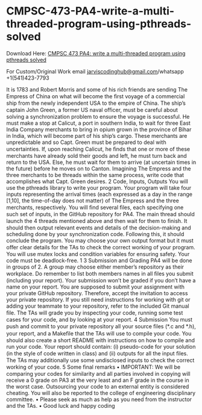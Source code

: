 # CMPSC-473-PA4-write-a-multi-threaded-program-using-pthreads-solved

Download Here: [CMPSC 473 PA4: write a multi-threaded program using pthreads solved](https://jarviscodinghub.com/assignment/pa4-write-a-multi-threaded-program-using-pthreads-solution/)

For Custom/Original Work email jarviscodinghub@gmail.com/whatsapp +1(541)423-7793

It is 1783 and Robert Morris and some of his rich friends are sending The Empress of China on what will become the ﬁrst voyage of a commercial ship from the newly independent USA to the empire of China. The ship’s captain John Green, a former US naval oﬃcer, must be careful about solving a synchronization problem to ensure the voyage is successful. He must make a stop at Calicut, a port in southern India, to wait for three East India Company merchants to bring in opium grown in the province of Bihar in India, which will become part of his ship’s cargo. These merchants are unpredictable and so Capt. Green must be prepared to deal with uncertainties. If, upon reaching Calicut, he ﬁnds that one or more of these merchants have already sold their goods and left, he must turn back and return to the USA. Else, he must wait for them to arrive (at uncertain times in the future) before he moves on to Canton.
Imagining The Empress and the three merchants to be threads within the same process, write code that accomplishes what Capt. Green desires.
2 Code, Inputs, Outputs
You will use the pthreads library to write your program. Your program will take four inputs representing the arrival times (each expressed as a day in the range [1,10], the time-of-day does not matter) of The Empress and the three merchants, respectively. You will ﬁnd several ﬁles, each specifying one such set of inputs, in the GitHub repository for PA4. The main thread should launch the 4 threads mentioned above and then wait for them to ﬁnish. It should then output relevant events and details of the decision-making and scheduling done by your synchronization code. Following this, it should conclude the program. You may choose your own output format but it must oﬀer clear details for the TAs to check the correct working of your program. You will use mutex locks and condition variables for ensuring safety. Your code must be deadlock-free.
1
3 Submission and Grading
PA4 will be done in groups of 2. A group may choose either member’s repository as their workplace. Do remember to list both members names in all ﬁles you submit (including your report). Your submission won’t be graded if you don’t have a name on your report. You are supposed to submit your assignment with your private GitHub repository. Therefore, accept the invitation to access your private repository. If you still need instructions for working with git or adding your teammate to your repository, refer to the included Git manual ﬁle. The TAs will grade you by inspecting your code, running some test cases for your code, and by looking at your report.
4 Submission
You must push and commit to your private repository all your source ﬁles (*.c and *.h), your report, and a Makeﬁle that the TAs will use to compile your code. You should also create a short README with instructions on how to compile and run your code. Your report should contain: (i) pseudo-code for your solution (in the style of code written in class) and (ii) outputs for all the input ﬁles. The TAs may additionally use some undisclosed inputs to check the correct working of your code.
5 Some ﬁnal remarks • IMPORTANT: We will be comparing your codes for similarity and all parties involved in copying will receive a 0 grade on PA3 at the very least and an F grade in the course in the worst case. Outsourcing your code to an external entity is considered cheating. You will also be reported to the college of engineering disciplinary committee. • Please seek as much as help as you need from the instructor and the TAs. • Good luck and happy coding
